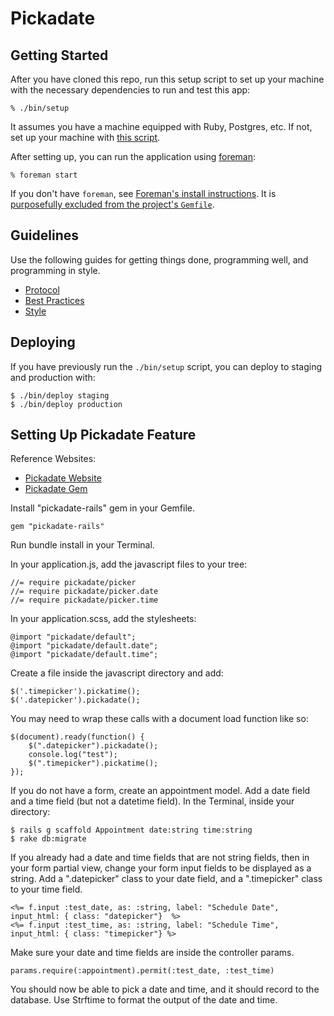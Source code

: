 # Pickadate

## Getting Started

After you have cloned this repo, run this setup script to set up your machine
with the necessary dependencies to run and test this app:

    % ./bin/setup

It assumes you have a machine equipped with Ruby, Postgres, etc. If not, set up
your machine with [this script].

[this script]: https://github.com/thoughtbot/laptop

After setting up, you can run the application using [foreman]:

    % foreman start

If you don't have `foreman`, see [Foreman's install instructions][foreman]. It
is [purposefully excluded from the project's `Gemfile`][exclude].

[foreman]: https://github.com/ddollar/foreman
[exclude]: https://github.com/ddollar/foreman/pull/437#issuecomment-41110407

## Guidelines

Use the following guides for getting things done, programming well, and
programming in style.

* [Protocol](http://github.com/thoughtbot/guides/blob/master/protocol)
* [Best Practices](http://github.com/thoughtbot/guides/blob/master/best-practices)
* [Style](http://github.com/thoughtbot/guides/blob/master/style)

## Deploying

If you have previously run the `./bin/setup` script,
you can deploy to staging and production with:

    $ ./bin/deploy staging
    $ ./bin/deploy production

## Setting Up Pickadate Feature

Reference Websites: 
* [Pickadate Website](http://amsul.ca/pickadate.js/)
* [Pickadate Gem](https://github.com/veracross/pickadate-rails)

Install "pickadate-rails" gem in your Gemfile.

    gem "pickadate-rails"

Run bundle install in your Terminal. 

In your application.js, add the javascript files to your tree:

    //= require pickadate/picker
    //= require pickadate/picker.date
    //= require pickadate/picker.time

In your application.scss, add the stylesheets:

    @import "pickadate/default";
    @import "pickadate/default.date";
    @import "pickadate/default.time";    

Create a file inside the javascript directory and add:

    $('.timepicker').pickatime();
    $('.datepicker').pickadate();
    
You may need to wrap these calls with a document load function like so:

    $(document).ready(function() {
        $(".datepicker").pickadate();
        console.log("test");
        $(".timepicker").pickatime();
    });

If you do not have a form, create an appointment model. Add a date field and a time field (but not a datetime field). In the Terminal, inside your directory: 

    $ rails g scaffold Appointment date:string time:string
    $ rake db:migrate
 
If you already had a date and time fields that are not string fields, then in your form partial view, change your form input fields to be displayed as a string. Add a ".datepicker" class to your date field, and a ".timepicker" class to your time field.

    <%= f.input :test_date, as: :string, label: "Schedule Date", input_html: { class: "datepicker"}  %>
    <%= f.input :test_time, as: :string, label: "Schedule Time", input_html: { class: "timepicker"} %>
    
Make sure your date and time fields are inside the controller params.

    params.require(:appointment).permit(:test_date, :test_time)
    
You should now be able to pick a date and time, and it should record to the database. Use Strftime to format the output of the date and time.
